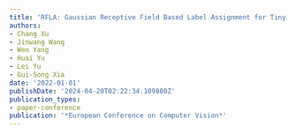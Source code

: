 ```yaml
---
title: 'RFLA: Gaussian Receptive Field Based Label Assignment for Tiny Object Detection'
authors:
- Chang Xu
- Jinwang Wang
- Wen Yang
- Huai Yu
- Lei Yu
- Gui-Song Xia
date: '2022-01-01'
publishDate: '2024-04-20T02:22:34.109880Z'
publication_types:
- paper-conference
publication: '*European Conference on Computer Vision*'
---
```

